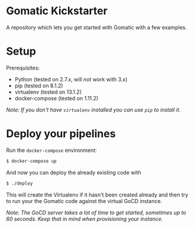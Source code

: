 # Gomatic Kickstarter

A repository which lets you get started with Gomatic with a few examples.

# Setup

Prerequisites:

- Python (tested on 2.7.x, will _not_ work with 3.x)
- pip (tested on 8.1.2)
- virtualenv (tested on 13.1.2)
- docker-compose (tested on 1.11.2)

_Note: If you don't have `virtualenv` installed you can use `pip` to install it._

# Deploy your pipelines

Run the `docker-compose` environment:

```sh
$ docker-compose up
```

And now you can deploy the already existing code with

```sh
$ ./deploy
```

This will create the Virtualenv if it hasn't been created already and then try to run your the Gomatic code against the virtual GoCD instance.

_Note: The GoCD server takes a lot of time to get started, sometimes up to 60 seconds. Keep that in mind when provisioning your instance._
